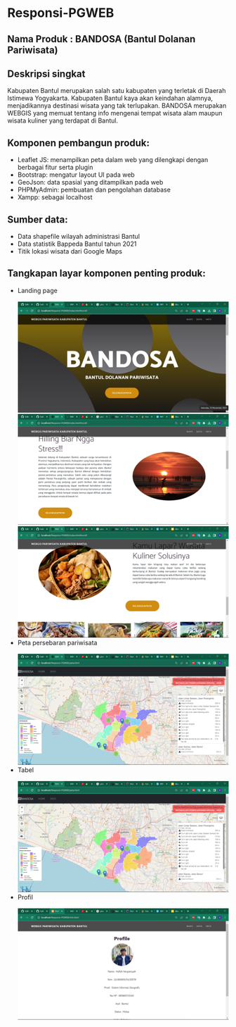 # Responsi-PGWEB

<h2>Nama Produk : BANDOSA (Bantul Dolanan Pariwisata)</h2>

<h2>Deskripsi singkat</h2>
Kabupaten Bantul merupakan salah satu kabupaten yang terletak di Daerah Istimewa Yogyakarta. Kabupaten Bantul kaya akan
keindahan alamnya, menjadikannya destinasi wisata yang tak
terlupakan. BANDOSA merupakan WEBGIS yang memuat tentang info mengenai tempat wisata alam maupun wisata kuliner yang terdapat di Bantul.

<h2>Komponen pembangun produk: </h2>
<ul>
<li>Leaflet JS: menampilkan peta dalam web yang dilengkapi dengan berbagai fitur serta plugin
</li>
<li>Bootstrap: mengatur layout UI pada web</li>
<li>GeoJson: data spasial yang ditampilkan pada web</li>
<li>PHPMyAdmin: pembuatan dan pengolahan database</li>
<li>Xampp: sebagai localhost</li>
</ul>

<h2>Sumber data:</h2>
<ul>
<li> Data shapefile wilayah administrasi Bantul</li>
<li>Data statistik Bappeda Bantul tahun 2021</li>
<li>Titik lokasi wisata dari Google Maps</li>
</ul>

<h2>Tangkapan layar komponen penting produk:</h2>
<ul>
  <li>Landing page</li><br><img src = "assets/landing1.jpg" width = "500"><br>
  <img src = "assets/landing2.png" width = "500"><br>
  <img src = "assets/landing4.png" width = "500"><br>
   <li>Peta persebaran pariwisata</li><br><img src = "./assets/maps.png" width = "500"><br>
   <li>Tabel</li><br><img src = "assets/tabel.png" width = "500"><br>
<li>Profil</li><br><img src = "./assets/profil.png" width = "500"><br>
</ul>
